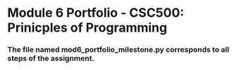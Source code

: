 # Module 6 Portfolio - CSC500: Prinicples of Programming

### The file named **mod6_portfolio_milestone.py** corresponds to all steps of the assignment. 

